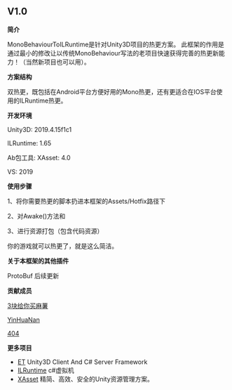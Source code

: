 ## V1.0

**简介**

MonoBehaviourToILRuntime是针对Unity3D项目的热更方案。
此框架的作用是通过最小的修改让以传统MonoBehaviour写法的老项目快速获得完善的热更新能力！（当然新项目也可以用）。

**方案结构**

双热更，既包括在Android平台方便好用的Mono热更，还有更适合在IOS平台使用的ILRuntime热更。

**开发环境**

Unity3D: 2019.4.15f1c1

ILRuntime: 1.65

Ab包工具: XAsset: 4.0

VS: 2019

**使用步骤**

1、将你需要热更的脚本扔进本框架的Assets/Hotfix路径下

2、对Awake()方法和

3、进行资源打包（包含代码资源）

你的游戏就可以热更了，就是这么简洁。


**关于本框架的其他插件**

ProtoBuf 后续更新

**贡献成员**

[3块给你买麻薯](https://github.com/suixin567)

[YinHuaNan](https://github.com/YinHuaNan)

[404](https://github.com/404Lccxy)

**更多项目**

- [ET](https://github.com/egametang/ET) Unity3D Client And C# Server Framework
- [ILRuntime](https://github.com/Ourpalm/ILRuntime) c#虚拟机
- [XAsset](https://github.com/xasset/xasset) 精简、高效、安全的Unity资源管理方案。
